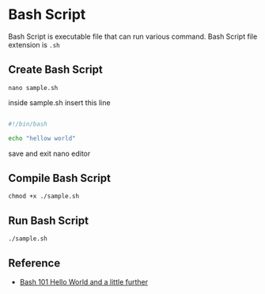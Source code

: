 # Bash Script

Bash Script is executable file that can run various command. Bash Script file extension is `.sh`

## Create Bash Script

`nano sample.sh`

inside sample.sh insert this line

```sh

#!/bin/bash

echo "hellow world"

```

save and exit nano editor

## Compile Bash Script

`chmod +x ./sample.sh`

## Run Bash Script

`./sample.sh`

## Reference

* [Bash 101 Hello World and a little further](http://www.hackmac.org/articles/bash/bash-101-hello-world-and-a-little-further/)